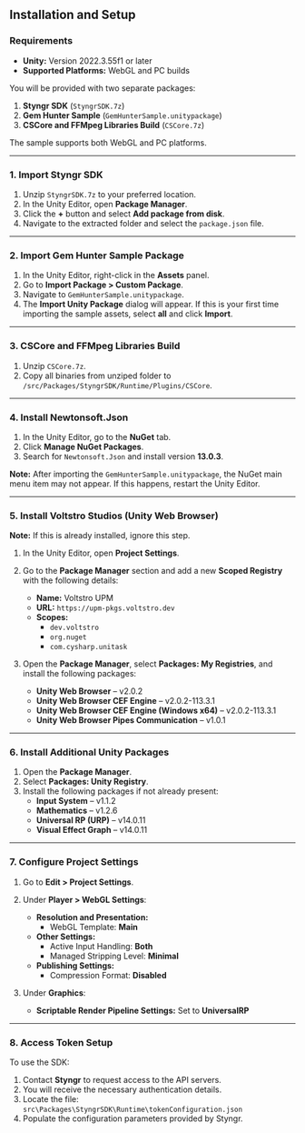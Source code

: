 ## **Installation and Setup**

### **Requirements**
- **Unity:** Version 2022.3.55f1 or later  
- **Supported Platforms:** WebGL and PC builds  

You will be provided with two separate packages:
1. **Styngr SDK** (`StyngrSDK.7z`)
2. **Gem Hunter Sample** (`GemHunterSample.unitypackage`)
3. **CSCore and FFMpeg Libraries Build** (`CSCore.7z`)

The sample supports both WebGL and PC platforms.

---

### **1. Import Styngr SDK**

1. Unzip `StyngrSDK.7z` to your preferred location.  
2. In the Unity Editor, open **Package Manager**.
3. Click the **+** button and select **Add package from disk**.
4. Navigate to the extracted folder and select the `package.json` file.

---

### **2. Import Gem Hunter Sample Package**

1. In the Unity Editor, right-click in the **Assets** panel.
2. Go to **Import Package > Custom Package**.
3. Navigate to `GemHunterSample.unitypackage`.
4. The **Import Unity Package** dialog will appear. If this is your first time importing the sample assets, select **all** and click **Import**.

---

### **3. CSCore and FFMpeg Libraries Build**

1. Unzip `CSCore.7z`.
2. Copy all binaries from unziped folder to `/src/Packages/StyngrSDK/Runtime/Plugins/CSCore`.

---

### **4. Install Newtonsoft.Json**

1. In the Unity Editor, go to the **NuGet** tab.
2. Click **Manage NuGet Packages**.
3. Search for `Newtonsoft.Json` and install version **13.0.3**.

**Note:** After importing the `GemHunterSample.unitypackage`, the NuGet main menu item may not appear. If this happens, restart the Unity Editor.

---

### **5. Install Voltstro Studios (Unity Web Browser)**

**Note:** If this is already installed, ignore this step.

1. In the Unity Editor, open **Project Settings**.
2. Go to the **Package Manager** section and add a new **Scoped Registry** with the following details:

   - **Name:** Voltstro UPM  
   - **URL:** `https://upm-pkgs.voltstro.dev`  
   - **Scopes:**
     - `dev.voltstro`
     - `org.nuget`
     - `com.cysharp.unitask`

3. Open the **Package Manager**, select **Packages: My Registries**, and install the following packages:
   - **Unity Web Browser** – v2.0.2  
   - **Unity Web Browser CEF Engine** – v2.0.2-113.3.1  
   - **Unity Web Browser CEF Engine (Windows x64)** – v2.0.2-113.3.1  
   - **Unity Web Browser Pipes Communication** – v1.0.1  
   
---

### **6. Install Additional Unity Packages**

1. Open the **Package Manager**.
2. Select **Packages: Unity Registry**.
3. Install the following packages if not already present:
   - **Input System** – v1.1.2  
   - **Mathematics** – v1.2.6  
   - **Universal RP (URP)** – v14.0.11  
   - **Visual Effect Graph** – v14.0.11  

---

### **7. Configure Project Settings**

1. Go to **Edit > Project Settings**.
2. Under **Player > WebGL Settings**:
   - **Resolution and Presentation:**
     - WebGL Template: **Main**
   - **Other Settings:**
     - Active Input Handling: **Both**
     - Managed Stripping Level: **Minimal**
   - **Publishing Settings:**
     - Compression Format: **Disabled**

3. Under **Graphics**:
   - **Scriptable Render Pipeline Settings:** Set to **UniversalRP**

---

### **8. Access Token Setup**

To use the SDK:
1. Contact **Styngr** to request access to the API servers.
2. You will receive the necessary authentication details.
3. Locate the file:  
   `src\Packages\StyngrSDK\Runtime\tokenConfiguration.json`
4. Populate the configuration parameters provided by Styngr.